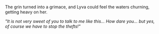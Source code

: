The grin turned into a grimace, and Lyva could feel the waters churning, getting heavy on her.

*"It is not very sweet of you to talk to me like this... How dare you... but yes, of course we have to stop the thefts!"*
